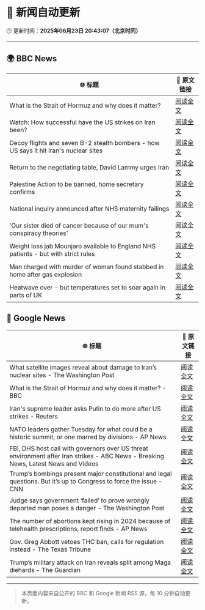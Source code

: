# 🧠 新闻自动更新

🕒 更新时间：**2025年06月23日 20:43:07（北京时间）**

---

## 🌍 BBC News

| 🌐 标题 | 🔗 原文链接 |
|--------|-------------|
| What is the Strait of Hormuz and why does it matter? | [阅读全文](https://www.bbc.com/news/articles/c78n6p09pzno) |
| Watch: How successful have the US strikes on Iran been? | [阅读全文](https://www.bbc.com/news/videos/cq53l9dvggjo) |
| Decoy flights and seven B-2 stealth bombers - how US says it hit Iran's nuclear sites | [阅读全文](https://www.bbc.com/news/articles/cew0x7159edo) |
| Return to the negotiating table, David Lammy urges Iran | [阅读全文](https://www.bbc.com/news/articles/c20pw5rrn0zo) |
| Palestine Action to be banned, home secretary confirms | [阅读全文](https://www.bbc.com/news/articles/c4g83l33wdeo) |
| National inquiry announced after NHS maternity failings | [阅读全文](https://www.bbc.com/news/articles/c994x95yygyo) |
| 'Our sister died of cancer because of our mum's conspiracy theories' | [阅读全文](https://www.bbc.com/news/articles/crenzwyvpn1o) |
| Weight loss jab Mounjaro available to England NHS patients - but with strict rules | [阅读全文](https://www.bbc.com/news/articles/cglz4xyk7w9o) |
| Man charged with murder of woman found stabbed in home after gas explosion | [阅读全文](https://www.bbc.com/news/articles/cvg1n295z0wo) |
| Heatwave over - but temperatures set to soar again in parts of UK | [阅读全文](https://www.bbc.com/weather/articles/cj0mr0l5d9eo) |

## 📰 Google News

| 🌐 标题 | 🔗 原文链接 |
|--------|-------------|
| What satellite images reveal about damage to Iran’s nuclear sites - The Washington Post | [阅读全文](https://news.google.com/rss/articles/CBMinwFBVV95cUxPcDRqVE5iWFc4REVKenVqSG1aa0NyZm1PTDhYQ2tRLWl2a3lGRzFCdDJ1Yk1lZnlON1duNkw5aHBKNm9RTnFIU0I4Q1V6VmVQc09vN3lJTm1Sd2RhbTByTnJoNXNWOE1SMjBRN1I5UWpnNFFISWR3RnpaU1Vhd3U2ejBJY2FsVXdQcjdXRHZJYmhDczVVWEpQWUpLNlBfVkE?oc=5) |
| What is the Strait of Hormuz and why does it matter? - BBC | [阅读全文](https://news.google.com/rss/articles/CBMiWkFVX3lxTE9tN3d3SGFFOS1kb0ctMnU0WDdib1hmYUVaLXQ3bm5vRUFlUjVhN05nLVBJOUozTXo2ZnpDZ0NHQUJzMXpBNkdqbHdJNy13bUF0aDJSLUdLR19OQdIBX0FVX3lxTE1XWnpqVHpxdENMY3JtU29Nb2MtS3JEN2NQcWh5VzlUcDdBcmhTbWtDNmFxbk1ZMkJHa0tSTkNDaHoxTmVuRG53Rm1hb3NqZnFVYzJaWms3OVFjRkVualNF?oc=5) |
| Iran's supreme leader asks Putin to do more after US strikes - Reuters | [阅读全文](https://news.google.com/rss/articles/CBMipwFBVV95cUxOa1R4ZlJkQk0zejc5ekFmdHJBM1c3VnhMT2o0X3hBLTRJdTRhdEthNEZYN2x4N09FMXdDQWZmS2I4UlpfX3AtYVFvOVdIRzdSSFJPS20yZmZPRkk1cnczdEdIQTVBSFFVNFhNZmVWNEJuQU01YWJyYmpMRHJZZld5d1BWcTlSQ0xVYUdNV096UWtBSDBjbUpGWDNQOXRJejdReHNIZHZIYw?oc=5) |
| NATO leaders gather Tuesday for what could be a historic summit, or one marred by divisions - AP News | [阅读全文](https://news.google.com/rss/articles/CBMirAFBVV95cUxPeHB3U3hDMVk1ZUVLSmN6bXotdlJsc1Z0VEo3Z2FxY1FOZzE5ODViUjF2TWUwMlBOU3J4cWdKaGZWd3JBd0laWWpOaEZKTWhDbVJXeWtQZzdiM3RTUHF6UkQtcTRlWXUtdWxwdW5yZ3dQdUZaV3hvazhMYl96ZFl5Z3YwSGtUR1JKaUwzSkpmenRMWmFWdnlGcVo1Znh4eEhiTk5ydFo4NFFqRE9q?oc=5) |
| FBI, DHS host call with governors over US threat environment after Iran strikes - ABC News - Breaking News, Latest News and Videos | [阅读全文](https://news.google.com/rss/articles/CBMiogFBVV95cUxPbkFDN3NfSHF2SGV1OFNQSkl6Tk9zMWtEYXB3TXFGRHBfYmFmRjBiOUpMU3RETEtfRnRja3BDY2c0R0pnOWJON1Z4bnV0VV9JLVZOWnplNlloQ1l0eW1mSkhTaWpVektYcjJnWEZyTzIzMzRndVVYUnlpbUpjcnFzVUVReEs2LVo1VEIzYzhmMVFYeEhjVDFKV21XU3o3YXhVMmfSAacBQVVfeXFMTjlneTZBM1NGYTRYbnVOSWZieFJTVndCYmFHTFczSjlXeUdCcVpsMlotUmxNQmdCLV9fMjUzMEwxUWNoLUU2UGlmNFR3NDg4YkdWSVEtcFZ3VDBmaDB1QllJVTIydTBpRS1lQlctZUFZVFZZMHhrOUdPTktUQ2hwYzZVN2xKb3VLQ21Ya3hTNEFYUko2ZEtkQXNlT2JwcGJrbU1Oc0RfY3M?oc=5) |
| Trump’s bombings present major constitutional and legal questions. But it’s up to Congress to force the issue - CNN | [阅读全文](https://news.google.com/rss/articles/CBMilgFBVV95cUxQclBhQTd2bm4tNjV5OFdyWUFLMmVxRDV1aFltekVGMFJiZXRmR2ZTTUE4a3hHeEJSUlVGZ2h6S0xhTHBSeGVLbkpQUDBYNlJ0cW5XZ0dfLTFYTXJoYUxVNVVUMzJNNXBkbURMOU9iZy1RUkdmLWplWHg2WTNIQWlmbFdkUThTaTY0RzZ2UGZsMUtfSEpTUVHSAZsBQVVfeXFMTVM4elozV2FRYkVGQjk0dGJPOVV6REotSWtlcVlPNUFkdnN6aWxpYk5CUHVycjY3Z0dSblBFVE5ZenZ6eDZULUJGaTBuYlFrWEF5QWpBQ0RyQW5jN1kzbFBsUEZncnpXTEhyZGVzdlhkX1hpOUpaRy1QRUIxZUdIclF0MmdpZlZWYmNkSFpmU3ItcGNHSG5vTUdKTmc?oc=5) |
| Judge says government ‘failed’ to prove wrongly deported man poses a danger - The Washington Post | [阅读全文](https://news.google.com/rss/articles/CBMimwFBVV95cUxQUnRNa3dvN0JISzlWeFd2UkR6dHJOalJLb1ZJd0VFWjZ5QVdFZHlxSmhSUmhCZnBqMmlZTm1PaHpmS0pyUmRCWTViQkpTdWRYNGYteGVqbVBqbDhKLWNYLUxDOHFHVmxDQXdpRzlBRkhFaW5RenRESVdDNC0tcEU2aXpPSnVJaFhGLVpWRjBNVkRyYVdqaF9fVGJIbw?oc=5) |
| The number of abortions kept rising in 2024 because of telehealth prescriptions, report finds - AP News | [阅读全文](https://news.google.com/rss/articles/CBMirwFBVV95cUxNakhhS1VYdE9lbnFZOG1xQm1hWGVENVJIZmxSejZkcXl6OTNQSnBWRmxEdlNvT0JGRGlLb3JCcDJva2Jlb3RYNVlxTS1vU0NIMFNBMEFwdXlPbjVoWFJORHBMNC1kd2o0WEVwaWQ5MTFVU1luZXlwRTU2dW9uX3dfNlUwZjEyZUhkVDFRbElaMEJCS2FwM0FsZEFSaHM4dlJVNkgwWTVDYkVJZmo0NG93?oc=5) |
| Gov. Greg Abbott vetoes THC ban, calls for regulation instead - The Texas Tribune | [阅读全文](https://news.google.com/rss/articles/CBMilAFBVV95cUxNMmxkckl3ZE9YekxLZTdrNzRqNU1UellLWlBBb200aDRxMUY5a2lnaUxpV1BwLXdnV2ZvMEhvZnhOZ0M5NVZJaWxETFB0c1J4SHZIWnlVYkJoMmxUV3hKRDZTTVROWFN2Q1QxVDUyRGpESE1qM0tsOVMxLXBtS3pKQ2pPZjA2aFlCeXQ2N2NieWxYdl9G?oc=5) |
| Trump’s military attack on Iran reveals split among Maga diehards - The Guardian | [阅读全文](https://news.google.com/rss/articles/CBMihgFBVV95cUxPcUV2Zm8ySUxVWVFSUm5lTXB0ZTlKcmhOQ29Uc21rbXRhMENWMTVCQ2xPb0xYWVRkazFoaTBSQW93Q2F1U3FPYXlfb3hDeFgwYlB2eDBtQmF6NUthd3Z6X3E4MXNkWFhZU3lvWWZTLWY5YkNyc085RnQ2VlhLTTUzVkY5a0xYdw?oc=5) |

---
> 本页面内容来自公开的 BBC 和 Google 新闻 RSS 源，每 10 分钟自动更新。